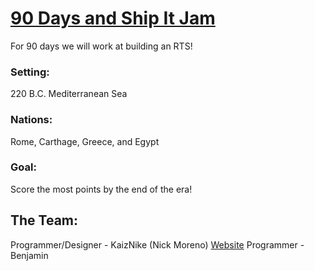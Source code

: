 # [90 Days and Ship It Jam](https://itch.io/jam/90-day-ship-it-jam-2021)
 For 90 days we will work at building an RTS!
 
 ### Setting:
 220 B.C. Mediterranean Sea
 
 ### Nations:
 Rome, Carthage, Greece, and Egypt
 
 ### Goal:
 Score the most points by the end of the era!

## The Team:
Programmer/Designer - KaizNike (Nick Moreno) [Website](https://kaiznike.github.io/)
Programmer - Benjamin
<!--- Hi, add yourself to the project here! This is public facing, so add links for people to find you. (if you want) --->
